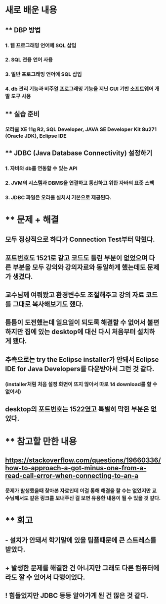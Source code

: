 # 새로 배운 내용
## ** DBP 방법
### 1. 웹 프로그래밍 언어에 SQL 삽입
### 2. SQL 전용 언어 사용
### 3. 일반 프로그래밍 언어에 SQL 삽입
### 4. db 관리 기능과 비주얼 프로그래밍 기능을 지닌 GUI 기반 소프트웨어 개발 도구 사용
## ** 실습 준비
### 오라클 XE 11g R2, SQL Developer, JAVA SE Developer Kit 8u271 (Oracle JDK), Eclipse IDE
## ** JDBC (Java Database Connectivity) 설정하기
### 1. 자바와 db를 연동할 수 있는 API
### 2. JVM의 시스템과 DBMS을 연결하고 통신하고 위한 자바의 표준 스펙
### 3. JDBC 파일은 오라클 설치시 기본으로 제공된다.

# ** 문제 + 해결
## 모두 정상적으로 하다가 Connection Test부터 막혔다.
## 포트번호도 1521로 같고 코드도 틀린 부분이 없었으며 다른 부분을 모두 강의와 강의자료와 동일하게 했는데도 문제가 생겼다.
## 교수님께 여쭤봤고 환경변수도 조절해주고 강의 자료 코드를 그대로 복사해보기도 했다.
## 틈틈이 도전했는데 일요일이 되도록 해결할 수 없어서 불편하지만 집에 있는 desktop에 대신 다시 처음부터 설치하게 됐다.
## 추측으로는 try the Eclipse installer가 안돼서 Eclipse IDE for Java Developers를 다운받아서 그런 것 같다.
### (installer처럼 처음 설정 화면이 뜨지 않아서 따로 14 download를 할 수 없어서)
## desktop의 포트번호는 1522였고 특별히 막힌 부분은 없었다.

# ** 참고할 만한 내용
## https://stackoverflow.com/questions/19660336/how-to-approach-a-got-minus-one-from-a-read-call-error-when-connecting-to-an-a
### 문제가 발생했을때 찾아본 자료인데 이걸 통해 해결을 할 수는 없었지만 교수님께서도 같은 링크를 보내주신 걸 보면 유용한 내용이 될 수 있을 것 같다.

# ** 회고
## - 설치가 안돼서 학기말에 있을 팀플때문에 큰 스트레스를 받았다.
## + 발생한 문제를 해결한 건 아니지만 그래도 다른 컴퓨터에라도 깔 수 있어서 다행이었다.
## ! 힘들었지만 JDBC 등등 알아가게 된 건 많은 것 같다.
